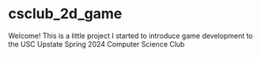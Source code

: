 # csclub_2d_game
 Welcome! This is a little project I started to introduce game development to the USC Upstate Spring 2024 Computer Science Club
